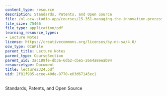 ```yaml
---
content_type: resource
description: Standards, Patents, and Open Source
file: /ol-ocw-studio-app/courses/15-351-managing-the-innovation-process-fall-2002/2f81f985ecee40de8770e03d67145ec1_lecture2324.pdf
file_size: 75466
file_type: application/pdf
learning_resource_types:
- Lecture Notes
license: https://creativecommons.org/licenses/by-nc-sa/4.0/
ocw_type: OCWFile
parent_title: Lecture Notes
parent_type: CourseSection
parent_uid: 3ac189fe-db3a-6db2-cbe5-2664a8eeab94
resourcetype: Document
title: lecture2324.pdf
uid: 2f81f985-ecee-40de-8770-e03d67145ec1
---
```

Standards, Patents, and Open Source
